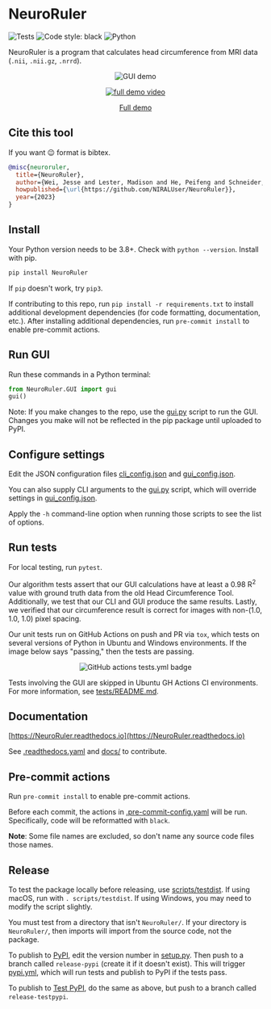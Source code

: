 # NeuroRuler

![Tests](https://github.com/NIRALUser/NeuroRuler/actions/workflows/tests.yml/badge.svg)
![Code style: black](https://img.shields.io/badge/code%20style-black-000000.svg)
![Python](https://img.shields.io/badge/python-3670A0?style=plastic&logo=python&logoColor=ffdd54)

NeuroRuler is a program that calculates head circumference from MRI data (`.nii`, `.nii.gz`, `.nrrd`).

<p align="center">
  <img src="https://i.imgur.com/nqwqHq8.gif" alt="GUI demo"/>
</p>

<p align="center">
  <a href="https://www.youtube.com/watch?v=ZhSg5xwzbmo"><img src="https://img.youtube.com/vi/ZhSg5xwzbmo/0.jpg" alt="full demo video"></a>
</p>

<p align="center">
  <a href="https://www.youtube.com/watch?v=ZhSg5xwzbmo">Full demo</a>
</p>

## Cite this tool

If you want 😉 format is bibtex.

```bibtex
@misc{neuroruler,
  title={NeuroRuler},
  author={Wei, Jesse and Lester, Madison and He, Peifeng and Schneider, Eric and Styner, Martin},
  howpublished={\url{https://github.com/NIRALUser/NeuroRuler}},
  year={2023}
}
```

## Install

Your Python version needs to be 3.8+. Check with `python --version`. Install with pip.

```sh
pip install NeuroRuler
```

If `pip` doesn't work, try `pip3`.

If contributing to this repo, run `pip install -r requirements.txt` to install additional development dependencies (for code formatting, documentation, etc.). After installing additional dependencies, run `pre-commit install` to enable pre-commit actions.

## Run GUI

Run these commands in a Python terminal:

```py
from NeuroRuler.GUI import gui
gui()
```

Note: If you make changes to the repo, use the [gui.py](https://github.com/COMP523TeamD/NeuroRuler/blob/main/gui.py) script to run the GUI. Changes you make will not be reflected in the pip package until uploaded to PyPI.

## Configure settings

Edit the JSON configuration files [cli_config.json](https://github.com/COMP523TeamD/NeuroRuler/blob/main/cli_config.json) and [gui_config.json](https://github.com/COMP523TeamD/NeuroRuler/blob/main/gui_config.json).

You can also supply CLI arguments to the [gui.py](https://github.com/COMP523TeamD/NeuroRuler/blob/main/cli_config.json) script, which will override settings in [gui_config.json](https://github.com/COMP523TeamD/NeuroRuler/blob/main/cli_config.json).

Apply the `-h` command-line option when running those scripts to see the list of options.

## Run tests

For local testing, run `pytest`.

Our algorithm tests assert that our GUI calculations have at least a 0.98 R<sup>2</sup> value with ground truth data from the old Head Circumference Tool. Additionally, we test that our CLI and GUI produce the same results. Lastly, we verified that our circumference result is correct for images with non-(1.0, 1.0, 1.0) pixel spacing.

Our unit tests run on GitHub Actions on push and PR via `tox`, which tests on several versions of Python in Ubuntu and Windows environments. If the image below says "passing," then the tests are passing.

<p align="center">
  <img src="https://github.com/NIRALUser/NeuroRuler/actions/workflows/tests.yml/badge.svg" alt="GitHub actions tests.yml badge"/>
</p>

Tests involving the GUI are skipped in Ubuntu GH Actions CI environments. For more information, see [tests/README.md](https://github.com/NIRALUser/NeuroRuler/blob/main/tests/README.md).

## Documentation

[https://NeuroRuler.readthedocs.io](https://NeuroRuler.readthedocs.io)

See [.readthedocs.yaml](https://github.com/COMP523TeamD/NeuroRuler/blob/main/.readthedocs.yaml) and [docs/](https://github.com/COMP523TeamD/NeuroRuler/tree/main/docs) to contribute.

## Pre-commit actions

Run `pre-commit install` to enable pre-commit actions.

Before each commit, the actions in [.pre-commit-config.yaml](https://github.com/COMP523TeamD/NeuroRuler/blob/main/.pre-commit-config.yaml) will be run. Specifically, code will be reformatted with `black`.

**Note**: Some file names are excluded, so don't name any source code files those names.

## Release

To test the package locally before releasing, use [scripts/testdist](scripts/testdist). If using macOS, run with `. scripts/testdist`. If using Windows, you may need to modify the script slightly.

You must test from a directory that isn't `NeuroRuler/`. If your directory is `NeuroRuler/`, then imports will import from the source code, not the package.

To publish to [PyPI](https://pypi.org/project/NeuroRuler/), edit the version number in [setup.py](https://github.com/COMP523TeamD/NeuroRuler/blob/main/setup.py). Then push to a branch called `release-pypi` (create it if it doesn't exist). This will trigger [pypi.yml](https://github.com/COMP523TeamD/NeuroRuler/blob/main/.github/workflows/pypi.yml), which will run tests and publish to PyPI if the tests pass.

To publish to [Test PyPI](https://test.pypi.org/project/NeuroRuler/), do the same as above, but push to a branch called `release-testpypi`.
